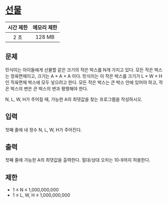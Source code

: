 # [선물](https://www.acmicpc.net/problem/1166)

| 시간 제한 | 메모리 제한 |
| :-------: | :---------: |
| 2 초      | 128 MB      |

## 문제

민식이는 아이들에게 선물할 같은 크기의 작은 박스를 N개 가지고 있다. 모든 작은 박스는 정육면체이고, 크기는 A × A × A 이다. 민식이는 이 작은 박스를 크기가 L × W × H 인 직육면체 박스에 모두 넣으려고 한다. 모든 작은 박스는 큰 박스 안에 있어야 하고, 작은 박스의 변은 큰 박스의 변과 평행해야 한다.

N, L, W, H가 주어질 때, 가능한 A의 최댓값을 찾는 프로그램을 작성하시오.


## 입력

첫째 줄에 네 정수 N, L, W, H가 주어진다.


## 출력

첫째 줄에 가능한 A의 최댓값을 출력한다. 절대/상대 오차는 10-9까지 허용한다.


## 제한

* 1 ≤ N ≤ 1,000,000,000
* 1 ≤ L, W, H ≤ 1,000,000,000



